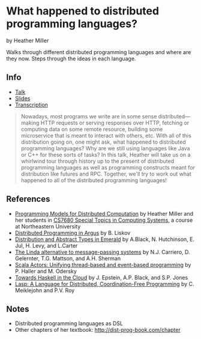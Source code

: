 # What happened to distributed programming languages? 
by Heather Miller

Walks through different distributed programming languages and where are they now. Steps through the ideas in each language.

## Info

- [Talk](https://pwlconf.org/2017/heather-miller/)
- [Slides](https://github.com/papers-we-love/pwlconf-info/blob/master/2017/heather-miller/what-happened-to-distributed-pls.pdf)
- [Transcription](https://github.com/papers-we-love/pwlconf-info/blob/master/2017/heather-miller/heather_pwlconf_captions.srt)

> Nowadays, most programs we write are in some sense distributed—making HTTP requests or serving responses over HTTP, fetching or computing data on some remote resource, building some microservice that is meant to interact with others, etc. With all of this distribution going on, one might ask, what happened to distributed programming languages? Why are we still using languages like Java or C++ for these sorts of tasks? In this talk, Heather will take us on a whirlwind tour through history up to the present of distributed programming languages as well as programming constructs meant for distribution like futures and RPC. Together, we'll try to work out what happened to all of the distributed programming languages!

## References

- [Programming Models for Distributed Computation](https://github.com/heathermiller/dist-prog-book) by Heather Miller and her students in [CS7680 Special Topics in Computing Systems](http://heather.miller.am/teaching/cs7680/), a course at Northeastern University
- [Distributed Programming in Argus](https://pdos.csail.mit.edu/6.824/papers/argus88.pdf) by B. Liskov
- [Distribution and Abstract Types in Emerald](http://citeseerx.ist.psu.edu/viewdoc/download?doi=10.1.1.147.3932&rep=rep1&type=pdf) by A.Black, N. Hutchinson, E. Jul, H. Levy, and L.Carter
- [The Linda alternative to message-passing systems](http://heather.miller.am/teaching/cs7680/pdfs/Linda-Alternative-to-Message-Passing.pdf) by N.J. Carriero, D. Gelernter, T.G. Mattson, and A.H. Sherman
- [Scala Actors: Unifying thread-based and event-based programming](https://pdfs.semanticscholar.org/a376/4c0986b0eecab2922c26a0472e83d17d4431.pdf) by P. Haller and M. Odersky
- [Towards Haskell in the Cloud](https://www.microsoft.com/en-us/research/wp-content/uploads/2016/07/remote.pdf) by J. Epstein, A.P. Black, and S.P. Jones
- [Lasp: A Language for Distributed, Coordination-Free Programming](https://www.info.ucl.ac.be/~pvr/ppdp-2015-cr.pdf) by C. Meiklejohn and P.V. Roy

## Notes

- Distributed programming languages as DSL
- Other chapters of her textbook: http://dist-prog-book.com/chapter
